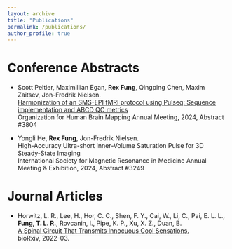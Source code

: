 ```yaml
---
layout: archive
title: "Publications"
permalink: /publications/
author_profile: true
---
```


<b>Conference Abstracts</b>
======
* Scott Peltier, Maximillian Egan, <b>Rex Fung</b>, Qingping Chen, Maxim Zaitsev, Jon-Fredrik Nielsen. <br>
[Harmonization of an SMS-EPI fMRI protocol using Pulseq: Sequence implementation and ABCD QC metrics](https://ww6.aievolution.com/hbm2401/index.cfm?do=abs.viewAbs&abs=3804) <br>
Organization for Human Brain Mapping Annual Meeting, 2024, Abstract #3804

* Yongli He, <b>Rex Fung</b>, Jon-Fredrik Nielsen. <br>
High-Accuracy Ultra-short Inner-Volume Saturation Pulse for 3D Steady-State Imaging <br>
International Society for Magnetic Resonance in Medicine Annual Meeting & Exhibition, 2024, Abstract #3249

<b>Journal Articles</b>
======
* Horwitz, L. R., Lee, H., Hor, C. C., Shen, F. Y., Cai, W., Li, C., Pai, E. L. L., <b>Fung, T. L. R.</b>, Rovcanin, I., Pipe, K. P., Xu, X. Z., Duan, B. <br>
[A Spinal Circuit That Transmits Innocuous Cool Sensations.](https://www.biorxiv.org/content/10.1101/2022.03.23.485555v1.abstract) <br>
bioRxiv, 2022-03.
